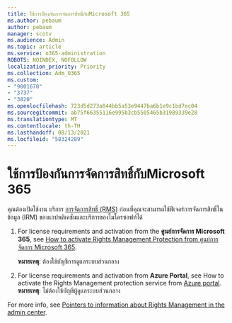 ```yaml
---
title: ใช้การป้องกันการจัดการสิทธิ์กับMicrosoft 365
ms.author: pebaum
author: pebaum
manager: scotv
ms.audience: Admin
ms.topic: article
ms.service: o365-administration
ROBOTS: NOINDEX, NOFOLLOW
localization_priority: Priority
ms.collection: Adm_O365
ms.custom:
- "9001670"
- "3737"
- "3820"
ms.openlocfilehash: 723d5d273a844bb5a53e9447ba6b1e9c1bd7ec04
ms.sourcegitcommit: ab75f66355116e995b3cb5505465b31989339e28
ms.translationtype: MT
ms.contentlocale: th-TH
ms.lasthandoff: 08/13/2021
ms.locfileid: "58324289"
---
```

# <a name="use-rights-management-protection-with-microsoft-365"></a>ใช้การป้องกันการจัดการสิทธิ์กับMicrosoft 365

คุณต้องเปิดใช้งาน บริการ [การจัดการสิทธิ์ (RMS)](https://docs.microsoft.com/azure/information-protection/what-is-azure-rms) ก่อนที่คุณจะสามารถใช้ฟีเจอร์การจัดการสิทธิ์ในข้อมูล (IRM) ของแอปพลิเคชันและบริการของไมโครซอฟท์ได้

1. For license requirements and activation from the **ศูนย์การจัดการ Microsoft 365**, see [How to activate Rights Management Protection from ศูนย์การจัดการ Microsoft 365](https://docs.microsoft.com/azure/information-protection/activate-office365). 

    **หมายเหตุ**: ต้องใช้บัญชีการดูแลระบบส่วนกลาง

2. For license requirements and activation from **Azure Portal**, see How to activate the Rights Management protection service from [Azure portal](https://docs.microsoft.com/azure/information-protection/activate-azure). **หมายเหตุ**: ไม่ต้องใช้บัญชีผู้ดูแลระบบส่วนกลาง

For more info, see [Pointers to information about Rights Management in the admin center](https://docs.microsoft.com/office365/enterprise/activate-rms-in-office-365).
